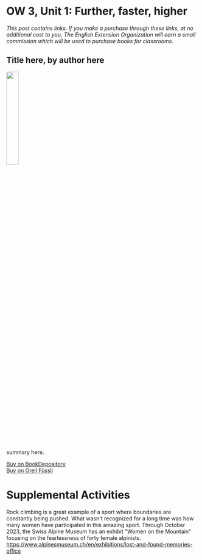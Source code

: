 # OW 3, Unit 1: Further, faster, higher
*This post contains links. If you make a purchase through these links, at no additional cost to you, The English Extension Organization will earn a small commission which will be used to purchase books for classrooms.*

## Title here, by author here

<img src="imgurlinkhere.png" width="25%" />

summary here.

<a href="bookdepository link here" rel="nofollow"> Buy on BookDepository</a>  
<a href="orell fussli link here" rel="nofollow">Buy on Orell Füssli</a> 
 
# Supplemental Activities

Rock climbing is a great example of a sport where boundaries are constantly being pushed.  What wasn't recognized for a long time was how many women have participated in this amazing sport.  Through October 2023, the Swiss Alpine Museum has an exhibit "Women on the Mountain" focusing on the fearlessness of forty female alpinists.  https://www.alpinesmuseum.ch/en/exhibitions/lost-and-found-memories-office



<!--stackedit_data:
eyJoaXN0b3J5IjpbLTE4MjQ4MTYxNjRdfQ==
-->